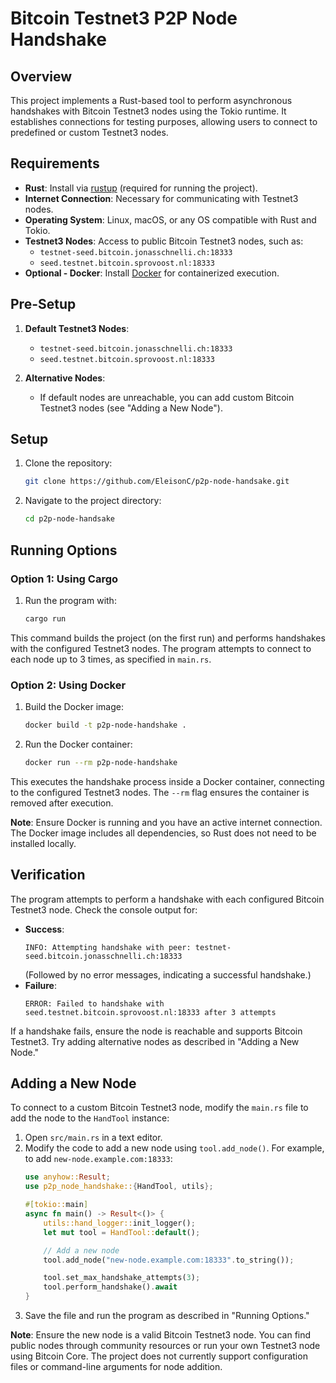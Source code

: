 # Bitcoin Testnet3 P2P Node Handshake

## Overview
This project implements a Rust-based tool to perform asynchronous handshakes with Bitcoin Testnet3 nodes using the Tokio runtime. It establishes connections for testing purposes, allowing users to connect to predefined or custom Testnet3 nodes.

## Requirements
- **Rust**: Install via [rustup](https://rustup.rs/) (required for running the project).
- **Internet Connection**: Necessary for communicating with Testnet3 nodes.
- **Operating System**: Linux, macOS, or any OS compatible with Rust and Tokio.
- **Testnet3 Nodes**: Access to public Bitcoin Testnet3 nodes, such as:
    - `testnet-seed.bitcoin.jonasschnelli.ch:18333`
    - `seed.testnet.bitcoin.sprovoost.nl:18333`
- **Optional - Docker**: Install [Docker](https://docs.docker.com/get-docker/) for containerized execution.

## Pre-Setup
1. **Default Testnet3 Nodes**:
    - `testnet-seed.bitcoin.jonasschnelli.ch:18333`
    - `seed.testnet.bitcoin.sprovoost.nl:18333`

2. **Alternative Nodes**:
    - If default nodes are unreachable, you can add custom Bitcoin Testnet3 nodes (see "Adding a New Node").

## Setup
1. Clone the repository:
   ```bash
   git clone https://github.com/EleisonC/p2p-node-handsake.git
   ```
2. Navigate to the project directory:
   ```bash
   cd p2p-node-handsake
   ```

## Running Options

### Option 1: Using Cargo
1. Run the program with:
    ```bash
    cargo run
    ```
This command builds the project (on the first run) and performs handshakes with the configured Testnet3 nodes. The program attempts to connect to each node up to 3 times, as specified in `main.rs`.

### Option 2: Using Docker
1. Build the Docker image:
   ```bash
   docker build -t p2p-node-handshake .
   ```
2. Run the Docker container:
   ```bash
   docker run --rm p2p-node-handshake
   ```
This executes the handshake process inside a Docker container, connecting to the configured Testnet3 nodes. The `--rm` flag ensures the container is removed after execution.

**Note**: Ensure Docker is running and you have an active internet connection. The Docker image includes all dependencies, so Rust does not need to be installed locally.

## Verification
The program attempts to perform a handshake with each configured Bitcoin Testnet3 node. Check the console output for:
- **Success**:
  ```
  INFO: Attempting handshake with peer: testnet-seed.bitcoin.jonasschnelli.ch:18333
  ```
  (Followed by no error messages, indicating a successful handshake.)
- **Failure**:
  ```
  ERROR: Failed to handshake with seed.testnet.bitcoin.sprovoost.nl:18333 after 3 attempts
  ```

If a handshake fails, ensure the node is reachable and supports Bitcoin Testnet3. Try adding alternative nodes as described in "Adding a New Node."

## Adding a New Node
To connect to a custom Bitcoin Testnet3 node, modify the `main.rs` file to add the node to the `HandTool` instance:

1. Open `src/main.rs` in a text editor.
2. Modify the code to add a new node using `tool.add_node()`. For example, to add `new-node.example.com:18333`:
   ```rust
   use anyhow::Result;
   use p2p_node_handshake::{HandTool, utils};

   #[tokio::main]
   async fn main() -> Result<()> {
       utils::hand_logger::init_logger();
       let mut tool = HandTool::default();

       // Add a new node
       tool.add_node("new-node.example.com:18333".to_string());

       tool.set_max_handshake_attempts(3);
       tool.perform_handshake().await
   }
   ```
3. Save the file and run the program as described in "Running Options."

**Note**: Ensure the new node is a valid Bitcoin Testnet3 node. You can find public nodes through community resources or run your own Testnet3 node using Bitcoin Core. The project does not currently support configuration files or command-line arguments for node addition.
